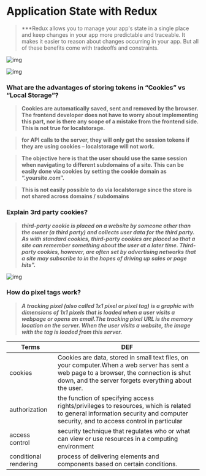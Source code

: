 # Application State with Redux

> ***Redux allows you to manage your app's state in a single place and keep changes in your app more predictable and traceable. It makes it easier to reason about changes occurring in your app. But all of these benefits come with tradeoffs and constraints.

![img](https://encrypted-tbn0.gstatic.com/images?q=tbn:ANd9GcTPF6YvOv2dE6oGUWaCSuTQeliy6ilNYducoA&usqp=CAU)

![img](https://encrypted-tbn0.gstatic.com/images?q=tbn:ANd9GcSE8MjLKG64PNz-jb3wghnUCaUbAFI1MqxDEw&usqp=CAU)


### What are the advantages of storing tokens in “Cookies” vs “Local Storage”?
> **Cookies are automatically saved, sent and removed by the browser. The frontend developer does not have to worry about implementing this part, nor is there any scope of a mistake from the frontend side. This is not true for localstorage.**

> **for API calls to the server, they will only get the session tokens if they are using cookies – localstorage will not work.**

> **The objective here is that the user should use the same session when navigating to different subdomains of a site. This can be easily done via cookies by setting the cookie domain as “.yoursite.com”.**


> **This is not easily possible to do via localstorage since the store is not shared across domains / **subdomains****

### Explain 3rd party cookies?

> ***third-party cookie is placed on a website by someone other than the owner (a third party) and collects user data for the third party. As with standard cookies, third-party cookies are placed so that a site can remember something about the user at a later time. Third-party cookies, however, are often set by advertising networks that a site may subscribe to in the hopes of driving up sales or page hits".***

![img](https://cdn.ttgtmedia.com/rms/onlineImages/cust_ex-web_cookies_different_flavors-f_mobile.png)

### How do pixel tags work?
> ***A tracking pixel (also called 1x1 pixel or pixel tag) is a graphic with dimensions of 1x1 pixels that is loaded when a user visits a webpage or opens an email.The tracking pixel URL is the memory location on the server. When the user visits a website, the image with the tag is loaded from this server.***

Terms|DEF
------|---
cookies|Cookies are data, stored in small text files, on your computer.When a web server has sent a web page to a browser, the connection is shut down, and the server forgets everything about the user.
authorization | the function of specifying access rights/privileges to resources, which is related to general information security and computer security, and to access control in particular
access control|   security technique that regulates who or what can view or use resources in a computing environment 
conditional rendering | process of delivering elements and components based on certain conditions. 